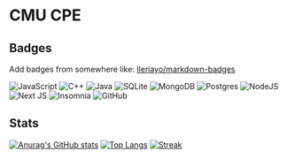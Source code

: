 # CMU CPE

## Badges

Add badges from somewhere like: [Ileriayo/markdown-badges](https://github.com/Ileriayo/markdown-badges/)

![JavaScript](https://img.shields.io/badge/javascript-%23323330.svg?style=for-the-badge&logo=javascript&logoColor=%23F7DF1E)
![C++](https://img.shields.io/badge/c++-%2300599C.svg?style=for-the-badge&logo=c%2B%2B&logoColor=white)
![Java](https://img.shields.io/badge/java-%23ED8B00.svg?style=for-the-badge&logo=openjdk&logoColor=white)
![SQLite](https://img.shields.io/badge/sqlite-%2307405e.svg?style=for-the-badge&logo=sqlite&logoColor=white)
![MongoDB](https://img.shields.io/badge/MongoDB-%234ea94b.svg?style=for-the-badge&logo=mongodb&logoColor=white)
![Postgres](https://img.shields.io/badge/postgres-%23316192.svg?style=for-the-badge&logo=postgresql&logoColor=white)
![NodeJS](https://img.shields.io/badge/node.js-6DA55F?style=for-the-badge&logo=node.js&logoColor=white)
![Next JS](https://img.shields.io/badge/Next-black?style=for-the-badge&logo=next.js&logoColor=white)
![Insomnia](https://img.shields.io/badge/Insomnia-black?style=for-the-badge&logo=insomnia&logoColor=5849BE)
![GitHub](https://img.shields.io/badge/github-%23121011.svg?style=for-the-badge&logo=github&logoColor=white)


## Stats
[![Anurag's GitHub stats](https://github-readme-stats.vercel.app/api?username=aeiout)](https://github.com/anuraghazra/github-readme-stats)
[![Top Langs](https://github-readme-stats.vercel.app/api/top-langs/?username=aeiout&layout=compact)](https://github.com/anuraghazra/github-readme-stats)
[![Streak](https://streak-stats.demolab.com?user=aeiout&hide_border=false)](https://github.com/DenverCoder1/github-readme-streak-stats)
